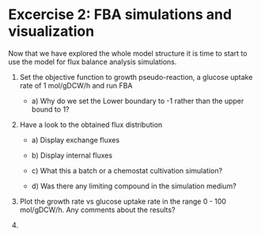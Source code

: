 # Excercise 2: FBA simulations and visualization
Now that we have explored the whole model structure it is time to start to use the model for flux balance analysis simulations. 

1. Set the objective function to growth pseudo-reaction, a glucose uptake rate of 1 mol/gDCW/h and run FBA

   * a) Why do we set the Lower boundary to -1 rather than the upper bound to 1?

1. Have a look to the obtained flux distribution

   * a) Display exchange fluxes

   * b) Display internal fluxes

   * c) What this a batch or a chemostat cultivation simulation?

   * d) Was there any limiting compound in the simulation medium?

1. Plot the growth rate vs glucose uptake rate in the range 0 - 100 mol/gDCW/h. Any comments about the results?

1. 



 

